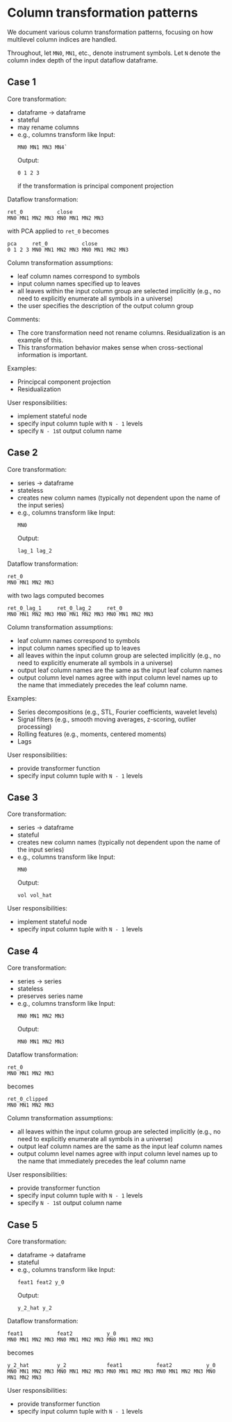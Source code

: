 # Column transformation patterns

We document various column transformation patterns, focusing on how multilevel
column indices are handled.

Throughout, let `MN0`, `MN1`, etc., denote instrument symbols.
Let `N` denote the column index depth of the input dataflow dataframe.

## Case 1

Core transformation:
  - dataframe -> dataframe
  - stateful
  - may rename columns
  - e.g., columns transform like
    Input:
    ```
    MN0 MN1 MN3 MN4`
    ```
    Output:
    ```
    0 1 2 3
    ```
    if the transformation is principal component projection

Dataflow transformation:
```
ret_0           close
MN0 MN1 MN2 MN3 MN0 MN1 MN2 MN3
```
with PCA applied to `ret_0` becomes
```
pca     ret_0           close
0 1 2 3 MN0 MN1 MN2 MN3 MN0 MN1 MN2 MN3
```

Column transformation assumptions:
  - leaf column names correspond to symbols
  - input column names specified up to leaves
  - all leaves within the input column group are selected implicitly (e.g., no
    need to explicitly enumerate all symbols in a universe)
  - the user specifies the description of the output column group

Comments:
  - The core transformation need not rename columns. Residualization is an
    example of this.
  - This transformation behavior makes sense when cross-sectional information
    is important.

Examples:
  - Principcal component projection
  - Residualization

User responsibilities:
  - implement stateful node
  - specify input column tuple with `N - 1` levels
  - specify `N - 1`st output column name

## Case 2

Core transformation:
  - series -> dataframe
  - stateless
  - creates new column names (typically not dependent upon the name of the
    input series)
  - e.g., columns transform like
    Input:
    ```
    MN0
    ```
    Output:
    ```
    lag_1 lag_2
    ```

Dataflow transformation:
```
ret_0
MN0 MN1 MN2 MN3
```
with two lags computed becomes
```
ret_0_lag_1     ret_0_lag_2     ret_0
MN0 MN1 MN2 MN3 MN0 MN1 MN2 MN3 MN0 MN1 MN2 MN3
```

Column transformation assumptions:
  - leaf column names correspond to symbols
  - input column names specified up to leaves
  - all leaves within the input column group are selected implicitly (e.g., no
    need to explicitly enumerate all symbols in a universe)
  - output leaf column names are the same as the input leaf column names
  - output column level names agree with input column level names up to the
    name that immediately precedes the leaf column name.

Examples:
  - Series decompositions (e.g., STL, Fourier coefficients, wavelet levels)
  - Signal filters (e.g., smooth moving averages, z-scoring, outlier processing)
  - Rolling features (e.g., moments, centered moments)
  - Lags

User responsibilities:
  - provide transformer function
  - specify input column tuple with `N - 1` levels

## Case 3

Core transformation:
  - series -> dataframe
  - stateful
  - creates new column names (typically not dependent upon the name of the
    input series)
  - e.g., columns transform like
    Input:
    ```
    MN0
    ```
    Output:
    ```
    vol vol_hat
    ```

User responsibilities:
  - implement stateful node
  - specify input column tuple with `N - 1` levels

## Case 4

Core transformation:
  - series -> series
  - stateless
  - preserves series name
  - e.g., columns transform like
    Input:
    ```
    MN0 MN1 MN2 MN3
    ```
    Output:
    ```
    MN0 MN1 MN2 MN3
    ```

Dataflow transformation:
```
ret_0
MN0 MN1 MN2 MN3
```
becomes
```
ret_0_clipped
MN0 MN1 MN2 MN3
```

Column transformation assumptions:
  - all leaves within the input column group are selected implicitly (e.g., no
    need to explicitly enumerate all symbols in a universe)
  - output leaf column names are the same as the input leaf column names
  - output column level names agree with input column level names up to the
    name that immediately precedes the leaf column name

User responsibilities:
  - provide transformer function
  - specify input column tuple with `N - 1` levels
  - specify `N - 1`st output column name

## Case 5

Core transformation:
  - dataframe -> dataframe
  - stateful
  - e.g., columns transform like
    Input:
    ```
    feat1 feat2 y_0
    ```
    Output:
    ```
    y_2_hat y_2
    ```

Dataflow transformation:
```
feat1           feat2           y_0
MN0 MN1 MN2 MN3 MN0 MN1 MN2 MN3 MN0 MN1 MN2 MN3
```
becomes
```
y_2_hat         y_2             feat1           feat2           y_0
MN0 MN1 MN2 MN3 MN0 MN1 MN2 MN3 MN0 MN1 MN2 MN3 MN0 MN1 MN2 MN3 MN0 MN1 MN2 MN3
```

User responsibilities:
  - provide transformer function
  - specify input column tuple with `N - 1` levels
